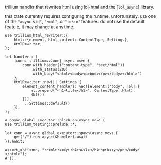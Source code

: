 trillium handler that rewrites html using lol-html and the
[`lol_async`] library.

this crate currently requires configuring the runtime,
unfortunately. use one of the `"async-std"`, `"smol"`, or `"tokio"`
features. do not use the default feature, it may change at any time.

```
use trillium_html_rewriter::{
    html::{element, html_content::ContentType, Settings},
    HtmlRewriter,
};

let handler = (
    |conn: trillium::Conn| async move {
        conn.with_header(("content-type", "text/html"))
            .with_status(200)
            .with_body("<html><body><p>body</p></body></html>")
    },
    HtmlRewriter::new(|| Settings {
        element_content_handlers: vec![element!("body", |el| {
            el.prepend("<h1>title</h1>", ContentType::Html);
            Ok(())
        })],
         ..Settings::default()
    }),
);

# async_global_executor::block_on(async move {
use trillium_testing::prelude::*;

let conn = async_global_executor::spawn(async move {
    get("/").run_async(&handler).await
}).await;

assert_ok!(conn, "<html><body><h1>title</h1><p>body</p></body></html>");
# });
